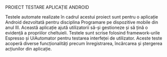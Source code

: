 PROIECT TESTARE APLICAȚIE ANDROID 

Testele automate realizate în cadrul acestui proiect sunt pentru o aplicație Android dezvoltată pentru disciplina Programare pe dispozitive mobile din anul III.
Această aplicație ajută utilizatorii să-și gestioneze și să țină o evidență a propriilor cheltuieli. Testele sunt scrise folosind framework-urile Espresso și UiAutomator pentru testarea interfeței de utilizator. 
Aceste teste acoperă diverse funcționalități precum înregistrarea, încărcarea și ștergerea acțiunilor din aplicație.

